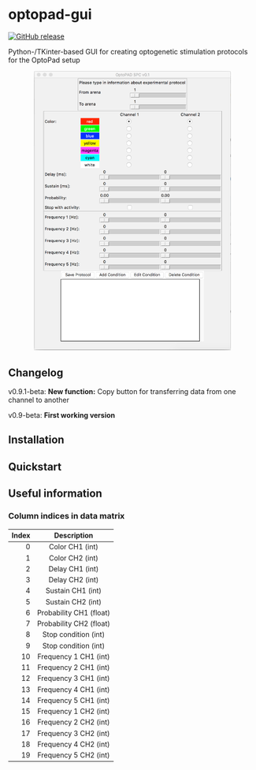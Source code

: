 # optopad-gui
[![GitHub release](https://img.shields.io/badge/Release-0.9.1--beta-blue.svg?maxAge=2592000)]()

Python-/TKinter-based GUI for creating optogenetic stimulation protocols for the OptoPad setup 

<div style="text-align:center">
<img src="./screenshots/demo.png" width="400">
</div>

## Changelog

v0.9.1-beta:
**New function:** Copy button for transferring data from one channel to another

v0.9-beta:
**First working version**

## Installation

## Quickstart

## Useful information

### Column indices in data matrix
| Index         | Description   |
| ------------: |:-------------:|
| 0             | Color CH1 (int) |
| 1             | Color CH2 (int) |
| 2             | Delay CH1 (int) |
| 3             | Delay CH2 (int) |
| 4             | Sustain CH1 (int) |
| 5             | Sustain CH2 (int) |
| 6             | Probability CH1 (float) |
| 7             | Probability CH2 (float) |
| 8             | Stop condition (int) |
| 9             | Stop condition (int) |
| 10            | Frequency 1 CH1 (int) |
| 11            | Frequency 2 CH1 (int) |
| 12            | Frequency 3 CH1 (int) |
| 13            | Frequency 4 CH1 (int) |
| 14            | Frequency 5 CH1 (int) |
| 15            | Frequency 1 CH2 (int) |
| 16            | Frequency 2 CH2 (int) |
| 17            | Frequency 3 CH2 (int) |
| 18            | Frequency 4 CH2 (int) |
| 19            | Frequency 5 CH2 (int) |
